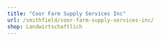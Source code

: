 ```yaml
---
title: "Coor Farm Supply Services Inc"
url: /smithfield/coor-farm-supply-services-inc/
shop: Landwirtschaftlich
---
```


